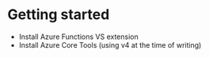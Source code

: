 # Getting started
- Install Azure Functions VS extension
- Install Azure Core Tools (using v4 at the time of writing)